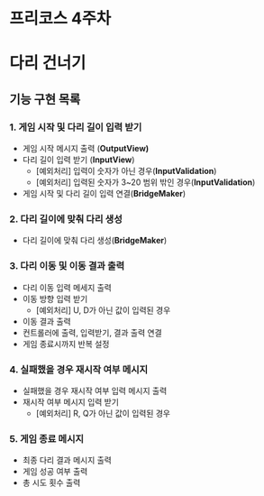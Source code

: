 # 프리코스 4주차

# 다리 건너기

## 기능 구현 목록

### 1. 게임 시작 및 다리 길이 입력 받기

- 게임 시작 메시지 출력 (****OutputView)****
- 다리 길이 입력 받기 (**InputView**)
  - [예외처리] 입력이 숫자가 아닌 경우(**InputValidation**)
  - [예외처리] 입력된 숫자가 3~20 범위 밖인 경우(**InputValidation**)
- 게임 시작 및 다리 길이 입력 연결(**BridgeMaker**)

### 2. 다리 길이에 맞춰 다리 생성

- 다리 길이에 맞춰 다리 생성(**BridgeMaker**)

### 3. 다리 이동 및 이동 결과 출력

- 다리 이동 입력 메세지 출력
- 이동 방향 입력 받기
    - [예외처리] U, D가 아닌 값이 입력된 경우
- 이동 결과 출력
- 컨트롤러에 출력, 입력받기, 결과 출력 연결
- 게임 종료시까지 반복 설정

### 4. 실패했을 경우 재시작 여부 메시지

- 실패했을 경우 재시작 여부 입력 메시지 출력
- 재시작 여부 메시지 입력 받기
    - [예외처리] R, Q가 아닌 값이 입력된 경우

### 5. 게임 종료 메시지

- 최종 다리 결과 메시지 출력
- 게임 성공 여부 출력
- 총 시도 횟수 출력